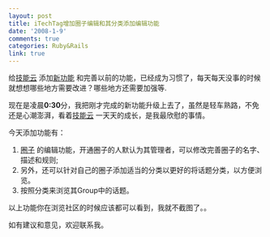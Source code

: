 ```yaml
---
layout: post
title: iTechTag增加圈子编辑和其分类添加编辑功能
date: '2008-1-9'
comments: true
categories: Ruby&Rails
link: true
---
```

<p>给<a href="http://www.itechtag.com/">技能云</a> 添加<a href="http://www.itechtag.com/about/plan">新功能</a> 和完善以前的功能，已经成为习惯了，每天每天没事的时候就想想哪些地方需要改进？哪些地方还需要加强等.</p>
<p>现在是凌晨<strong>0:30</strong>分，我把刚才完成的新功能升级上去了，虽然是轻车熟路，不免还是心潮澎湃，看着<a href="http://www.itechtag.com/">技能云</a> 一天天的成长，是我最欣慰的事情。</p>
<p>今天添加功能有：</p>
<ol>
    <li><a href="http://www.itechtag.com/groups/1/">圈子</a> 的编辑功能，开通圈子的人默认为其管理者，可以修改完善圈子的名字、描述和规则;</li>
    <li>另外，还可以针对自己的圈子添加适当的分类以更好的将话题分类，以方便浏览。</li>
    <li>按照分类来浏览其Group中的话题。</li>
</ol>
<p>以上功能你在浏览社区的时候应该都可以看到，我就不截图了。。</p>
<p>如有建议和意见，欢迎联系我。</p>

